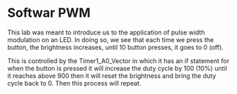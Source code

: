 # Softwar PWM

This lab was meant to introduce us to the application of pulse width modulation on an LED. In doing so, we see that each time we press the button, the brightness increases, until 10 button presses, it goes to 0 (off).

This is controlled by the Timer1_A0_Vector in which it has an if statement for when the button is pressed it will increase the duty cycle by 100 (10%) until it reaches above 900 then it will reset the brightness and bring the duty cycle back to 0. Then this process will repeat.


